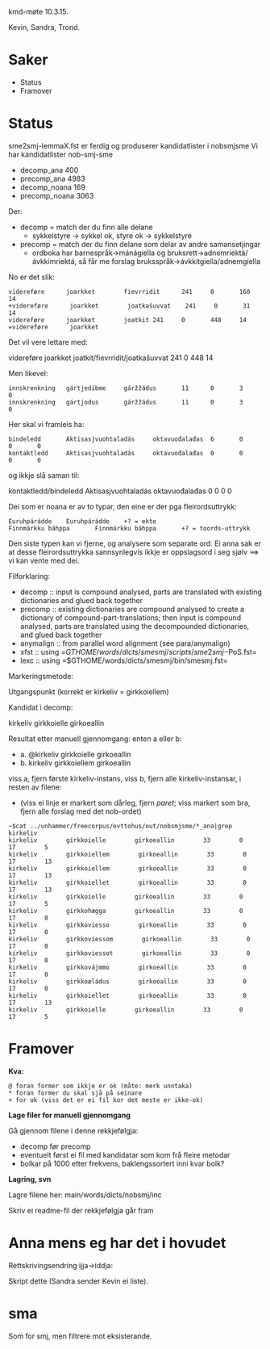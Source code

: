 kmd-møte 10.3.15.

Kevin, Sandra, Trond.

# Saker
* Status
* Framover

# Status

sme2smj-lemmaX.fst er ferdig og produserer kandidatlister i nobsmjsme
Vi har kandidatlister nob-smj-sme

* decomp_ana  400
* precomp_ana 4983
* decomp_noana 169
* precomp_noana 3063

Der:

* decomp = match der du finn alle delane
    - sykkelstyre -> sykkel ok, styre ok -> sykkelstyre
* precomp = match der du finn delane som delar av andre samansetjingar
    - ordboka har barnespråk→mánágiella og bruksrett→adnemriektá/ávkkimriektá, så får me forslag bruksspråk→ávkkitgiella/adnemgiella

No er det slik:

```
videreføre      joarkket        fievrridit      241     0       160     14
+videreføre      joarkket        joatkašuvvat    241     0       31      14
videreføre      joarkket        joatkit 241     0       448     14
=videreføre      joarkket
```

Det vil vere lettare med:

videreføre      joarkket        joatkit/fievrridit/joatkašuvvat 241     0       448     14

Men likevel:

```
innskrenkning   gártjedibme     gáržžádus       11      0       3       0
innskrenkning   gártjodus       gáržžádus       11      0       3       0
```

Her skal vi framleis ha:

```
bindeledd       Aktisasjvuohtaladás     oktavuođalađas  6       0       0       0
kontaktledd     Aktisasjvuohtaladás     oktavuođalađas  0       0       0       0
```

og ikkje slå saman til:

kontaktledd/bindeledd     Aktisasjvuohtaladás     oktavuođalađas  0       0       0       0

Dei som er noana er av to typar, den eine er der pga fleirordsuttrykk:

```
Euruhpárádde    Euruhpárádde    +? = ekte
Finnmárkku báhppa       Finnmárkku báhppa       +? = toords-uttrykk
```

Den siste typen kan vi fjerne, og analysere som separate ord. Ei anna sak er at desse fleirordsuttrykka sannsynlegvis  ikkje er oppslagsord i seg sjølv ==> vi kan vente med dei.

Filforklaring:

*  decomp :: input is compound analysed, parts are translated with
    existing dictionaries and glued back together
 *  precomp :: existing dictionaries are compound analysed to create a
    dictionary of compound-part-translations; then input is compound
    analysed, parts are translated using the decompounded
    dictionaries, and glued back together
 *  anymalign :: from parallel word alignment (see para/anymalign)
 *  xfst :: using =$GTHOME/words/dicts/smesmj/scripts/sme2smj-$PoS.fst=
 *  lexc :: using =$GTHOME/words/dicts/smesmj/bin/smesmj.fst=

Markeringsmetode:

Utgangspunkt (korrekt er kirkeliv = girkkoiellem)

Kandidat i decomp:

kirkeliv        girkkoielle        girkoeallin

Resultat etter manuell gjennomgang: enten a eller b:

* a. @kirkeliv        girkkoielle        girkoeallin
* b. kirkeliv        girkkoiellem        girkoeallin

viss a, fjern første kirkeliv-instans, viss b, fjern alle kirkeliv-instansar, i resten av filene:
- (viss ei linje er markert som dårleg, fjern *paret*; viss markert som bra, fjern alle forslag med det nob-ordet)

```
~$cat ../unhammer/freecorpus/evttohus/out/nobsmjsme/*_ana|grep kirkeliv
kirkeliv        girkkoielle        girkoeallin        33        0        17        5
kirkeliv        girkkoiellem        girkoeallin        33        0        17        13
kirkeliv        girkkoiellem        girkoeallin        33        0        17        13
kirkeliv        girkkoiellet        girkoeallin        33        0        17        13
kirkeliv        girkkoielle        girkoeallin        33        0        17        5
kirkeliv        girkkohægga        girkoeallin        33        0        17        0
kirkeliv        girkkoviesso        girkoeallin        33        0        17        0
kirkeliv        girkkoviessom        girkoeallin        33        0        17        0
kirkeliv        girkkoviessot        girkoeallin        33        0        17        0
kirkeliv        girkkovájmmo        girkoeallin        33        0        17        0
kirkeliv        girkkoæládus        girkoeallin        33        0        17        0
kirkeliv        girkkoiellet        girkoeallin        33        0        17        13
kirkeliv        girkkoielle        girkoeallin        33        0        17        5
```

# Framover

**Kva:**


```
@ foran former som ikkje er ok (måte: merk unntaka)
* foran former du skal sjå på seinare
+ for ok (viss det er ei fil kor det meste er ikke-ok)
```

**Lage filer for manuell gjennomgang**

Gå gjennom filene i denne rekkjefølgja:

* decomp før precomp
* eventuelt først ei fil med kandidatar som kom frå fleire metodar
* bolkar på 1000 etter frekvens, baklengssortert inni kvar bolk?

**Lagring, svn**

Lagre filene her:  main/words/dicts/nobsmj/inc

Skriv ei readme-fil der rekkjefølgja går fram

# Anna mens eg har det i hovudet

Rettskrivingsendring  ijja→iddja:

Skript dette (Sandra sender Kevin ei liste).

# sma

Som for smj, men filtrere mot eksisterande.
